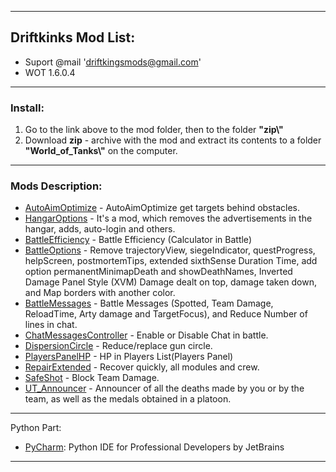 ﻿---------------------------------------------
**Driftkinks Mod List:**
---------------------------------------------
 - Suport @mail 'driftkingsmods@gmail.com'
 - WOT 1.6.0.4
 --------------------------------------------
### Install:
1. Go to the link above to the mod folder, then to the folder **"zip\\"**
2. Download **zip** - archive with the mod and extract its contents to a folder **"World_of_Tanks\\"** on the computer.
 --------------------------------------------

### Mods Description:
* [AutoAimOptimize][] - AutoAimOptimize get targets behind obstacles.
* [HangarOptions][] - It's a mod, which removes the advertisements in the hangar, adds, auto-login and others.
* [BattleEfficiency][] - Battle Efficiency (Calculator in Battle)
* [BattleOptions][] - Remove trajectoryView, siegeIndicator, questProgress, helpScreen, postmortemTips,
  extended sixthSense Duration Time,  add option permanentMinimapDeath and showDeathNames,
   Inverted Damage Panel Style (XVM) Damage dealt on top, damage taken down, and Map borders with another color.
* [BattleMessages][] - Battle Messages (Spotted, Team Damage, ReloadTime, Arty damage and TargetFocus), and Reduce Number of lines in chat.
* [ChatMessagesController][] - Enable or Disable Chat in battle.
* [DispersionCircle][] - Reduce/replace gun circle.
* [PlayersPanelHP][] - HP in Players List(Players Panel)
* [RepairExtended][] - Recover quickly, all modules and crew.
* [SafeShot][] - Block Team Damage.
* [UT_Announcer][] - Announcer of all the deaths made by you or by the team, as well as the medals obtained in a platoon.


[AutoAimOptimize]:./AutoAimOptimize/
[HangarOptions]:./HangarOptions/
[BattleEfficiency]: ./BattleEfficiency/
[BattleOptions]: ./BattleOptions/
[BattleMessages]: ./BattleMessages/
[ChatMessagesController]:./ChatMessagesController/
[DispersionCircle]:./DispersionCircle/
[PlayersPanelHP]:./PlayersPanelHP/
[RepairExtended]:./RepairExtended/
[SafeShot]: ./SafeShot/
[UT_Announcer]:./UT_Announcer/

--------------------------------------------
Python Part:
* [PyCharm](https://www.jetbrains.com/pycharm/): Python IDE for Professional Developers by JetBrains 
--------------------------------------------
